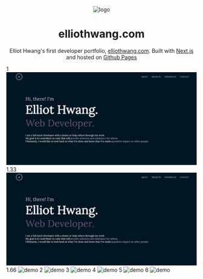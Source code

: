 <div align="center">
<!-- TODO: fix logo image -->
  <img src="/public/images/favicon.ico" alt="logo" width="100">
</div>

<h1 align="center">
  elliothwang.com
</h1>

<p align="center">
Elliot Hwang's first developer portfolio, <a href="https://elliothwang.com/" target="_blank">elliothwang.com</a>. Built with <a href="https://nextjs.org/" target="_blank">Next.js</a> and hosted on <a href="https://pages.github.com/" target="_blank">Github Pages</a>
</p>

<!-- TODO: fix demo image -->

1
![demo](/public/images/demo.png)
1.33
![demo](/public/images/demo.png?raw=true)
1.66
![demo](../public/images/demo.png?raw=true)
2
![demo](/images/demo.png)
3
![demo](https://github.com/elliothwang/elliothwang.github.io/blob/main/public/images/demo.png)
4
![demo](https://github.com/elliothwang/portfolio/blob/main/public/images/demo.png)
5
![demo](https://github.com/elliothwang/portfolio/public/images/demo.png?raw=true)
6
![demo](https://raw.githubusercontent.com/elliothwang/portfolio/public/images/demo.png)
